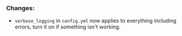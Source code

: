 ### Changes:
- `verbose_logging` in `config.yml` now applies to everything including errors, turn it on if something isn't working.